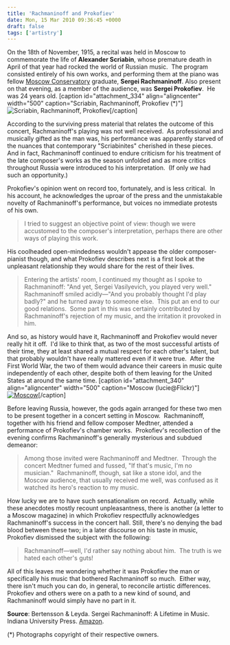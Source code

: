 ```yaml
---
title: 'Rachmaninoff and Prokofiev'
date: Mon, 15 Mar 2010 09:36:45 +0000
draft: false
tags: ['artistry']
---
```


On the 18th of November, 1915, a recital was held in Moscow to commemorate the life of **Alexander Scriabin**, whose premature death in April of that year had rocked the world of Russian music.  The program consisted entirely of his own works, and performing them at the piano was fellow [Moscow Conservatory](http://www.mosconsv.ru/english.phtml "The Moscow Conservatory") graduate, **Sergei Rachmaninoff**. Also present on that evening, as a member of the audience, was **Sergei Prokofiev**.  He was 24 years old. \[caption id="attachment\_334" align="aligncenter" width="500" caption="Scriabin, Rachmaninoff, Prokofiev (\*)"\]![Scriabin, Rachmaninoff, Prokofiev](https://alexchaocom.files.wordpress.com/2021/07/af8a7-composer-pianists.jpg "Russian Composer Pianists")\[/caption\]

According to the surviving press material that relates the outcome of this concert, Rachmaninoff's playing was not well received.  As professional and musically gifted as the man was, his performance was apparently starved of the nuances that contemporary "Scriabinites" cherished in these pieces.  And in fact, Rachmaninoff continued to endure criticism for his treatment of the late composer's works as the season unfolded and as more critics throughout Russia were introduced to his interpretation.  (If only _we_ had such an opportunity.)

Prokofiev's opinion went on record too, fortunately, and is less critical.  In his account, he acknowledges the uproar of the press and the unmistakable novelty of Rachmaninoff's performance, but voices no immediate protests of his own.

> I tried to suggest an objective point of view: though we were accustomed to the composer's interpretation, perhaps there are other ways of playing this work.

His coolheaded open-mindedness wouldn't appease the older composer-pianist though, and what Prokofiev describes next is a first look at the unpleasant relationship they would share for the rest of their lives.

> Entering the artists' room, I continued my thought as I spoke to Rachmaninoff: "And yet, Sergei Vasilyevich, you played very well."  Rachmaninoff smiled acidly—"And you probably thought I'd play badly?" and he turned away to someone else.  This put an end to our good relations.  Some part in this was certainly contributed by Rachmaninoff's rejection of my music, and the irritation it provoked in him.

And so, as history would have it, Rachmaninoff and Prokofiev would never really hit it off.  I'd like to think that, as two of the most successful artists of their time, they at least shared a mutual respect for each other's talent, but that probably wouldn't have really mattered even if it were true.  After the First World War, the two of them would advance their careers in music quite independently of each other, despite both of them leaving for the United States at around the same time. \[caption id="attachment\_340" align="aligncenter" width="500" caption="Moscow (lucie@Flickr)"\][![Moscow](https://alexchaocom.files.wordpress.com/2021/07/93bcd-moscow-lucie.jpg "Moscow")](http://www.flickr.com/photos/-lucie-/3100254171/)\[/caption\]

Before leaving Russia, however, the gods again arranged for these two men to be present together in a concert setting in Moscow.  Rachmaninoff, together with his friend and fellow composer Medtner, attended a performance of Prokofiev's chamber works.  Prokofiev's recollection of the evening confirms Rachmaninoff's generally mysterious and subdued demeanor:

> Among those invited were Rachmaninoff and Medtner.  Through the concert Medtner fumed and fussed, "If that's music, I'm no musician."  Rachmaninoff, though, sat like a stone idol, and the Moscow audience, that usually received me well, was confused as it watched its hero's reaction to my music.

How lucky we are to have such sensationalism on record.  Actually, while these anecdotes mostly recount unpleasantness, there is another (a letter to a Moscow magazine) in which Prokofiev respectfully acknowledges Rachmaninoff's success in the concert hall. Still, there's no denying the bad blood between these two; in a later discourse on his taste in music, Prokofiev dismissed the subject with the following:

> Rachmaninoff—well, I'd rather say nothing about him.  The truth is we hated each other's guts!

All of this leaves me wondering whether it was Prokofiev the man or specifically his music that bothered Rachmaninoff so much.  Either way, there isn't much you can do, in general, to reconcile artistic differences.  Prokofiev and others were on a path to a new kind of sound, and Rachmaninoff would simply have no part in it.

**Source**: Bertensson & Leyda. Sergei Rachmaninoff: A Lifetime in Music. Indiana University Press. [Amazon](http://www.amazon.com/Sergei-Rachmaninoff-Lifetime-Russian-Studies/dp/0253214211 "Sergei Rachmaninoff: A Lifetime in Music").

(\*) Photographs copyright of their respective owners.
